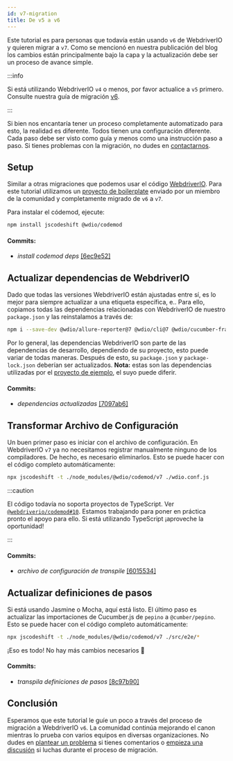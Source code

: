 ```yaml
---
id: v7-migration
title: De v5 a v6
---
```


Este tutorial es para personas que todavía están usando `v6` de WebdriverIO y quieren migrar a `v7`. Como se mencionó en nuestra publicación del blog [](https://webdriver.io/blog/2021/02/09/webdriverio-v7-released) los cambios están principalmente bajo la capa y la actualización debe ser un proceso de avance simple.

:::info

Si está utilizando WebdriverIO `v4` o menos, por favor actualice a `v5` primero. Consulte nuestra guía de migración [v6](v6-migration).

:::

Si bien nos encantaría tener un proceso completamente automatizado para esto, la realidad es diferente. Todos tienen una configuración diferente. Cada paso debe ser visto como guía y menos como una instrucción paso a paso. Si tienes problemas con la migración, no dudes en [contactarnos](https://github.com/webdriverio/codemod/discussions/new).

## Setup

Similar a otras migraciones que podemos usar el código [WebdriverIO](https://github.com/webdriverio/codemod). Para este tutorial utilizamos un [proyecto de boilerplate](https://github.com/WarleyGabriel/demo-webdriverio-cucumber) enviado por un miembro de la comunidad y completamente migrado de `v6` a `v7`.

Para instalar el códemod, ejecute:

```sh
npm install jscodeshift @wdio/codemod
```

#### Commits:

- _install codemod deps_ [[6ec9e52]](https://github.com/WarleyGabriel/demo-webdriverio-cucumber/pull/11/commits/6ec9e52038f7e8cb1221753b67040b0f23a8f61a)

## Actualizar dependencias de WebdriverIO

Dado que todas las versiones WebdriverIO están ajustadas entre sí, es lo mejor para siempre actualizar a una etiqueta específica, e.. Para ello, copiamos todas las dependencias relacionadas con WebdriverIO de nuestro `package.json` y las reinstalamos a través de:

```sh
npm i --save-dev @wdio/allure-reporter@7 @wdio/cli@7 @wdio/cucumber-framework@7 @wdio/local-runner@7 @wdio/spec-reporter@7 @wdio/sync@7 wdio-chromedriver-service@7 wdio-timeline-reporter@7 webdriverio@7
```

Por lo general, las dependencias WebdriverIO son parte de las dependencias de desarrollo, dependiendo de su proyecto, esto puede variar de todas maneras. Después de esto, su `package.json` y `package-lock.json` deberían ser actualizados. __Nota:__ estas son las dependencias utilizadas por el [proyecto de ejemplo](https://github.com/WarleyGabriel/demo-webdriverio-cucumber), el suyo puede diferir.

#### Commits:

- _dependencias actualizadas_ [[7097ab6]](https://github.com/WarleyGabriel/demo-webdriverio-cucumber/pull/11/commits/7097ab6297ef9f37ead0a9c2ce9fce8d0765458d)

## Transformar Archivo de Configuración

Un buen primer paso es iniciar con el archivo de configuración. En WebdriverIO `v7` ya no necesitamos registrar manualmente ninguno de los compiladores. De hecho, es necesario eliminarlos. Esto se puede hacer con el código completo automáticamente:

```sh
npx jscodeshift -t ./node_modules/@wdio/codemod/v7 ./wdio.conf.js
```

:::caution

El código todavía no soporta proyectos de TypeScript. Ver [`@webdriverio/codemod#10`](https://github.com/webdriverio/codemod/issues/10). Estamos trabajando para poner en práctica pronto el apoyo para ello. Si está utilizando TypeScript ¡aproveche la oportunidad!

:::

#### Commits:

- _archivo de configuración de transpile_ [[6015534]](https://github.com/WarleyGabriel/demo-webdriverio-cucumber/pull/11/commits/60155346a386380d8a77ae6d1107483043a43994)

## Actualizar definiciones de pasos

Si está usando Jasmine o Mocha, aquí está listo. El último paso es actualizar las importaciones de Cucumber.js de `pepino` a `@cumber/pepino`. Esto se puede hacer con el código completo automáticamente:

```sh
npx jscodeshift -t ./node_modules/@wdio/codemod/v7 ./src/e2e/*
```

¡Eso es todo! No hay más cambios necesarios 🎉

#### Commits:

- _transpila definiciones de pasos_ [[8c97b90]](https://github.com/WarleyGabriel/demo-webdriverio-cucumber/pull/11/commits/8c97b90a8b9197c62dffe4e2954f7dad814753cc)

## Conclusión

Esperamos que este tutorial le guíe un poco a través del proceso de migración a WebdriverIO `v6`. La comunidad continúa mejorando el canon mientras lo prueba con varios equipos en diversas organizaciones. No dudes en [plantear un problema](https://github.com/webdriverio/codemod/issues/new) si tienes comentarios o [empieza una discusión](https://github.com/webdriverio/codemod/discussions/new) si luchas durante el proceso de migración.
